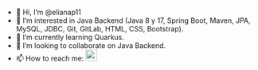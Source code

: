- 👋 Hi, I’m @elianap11
- 👀 I’m interested in Java Backend (Java 8 y 17, Spring Boot, Maven, JPA, MySQL, JDBC, Git, GitLab, HTML, CSS, Bootstrap). 
- 🌱 I’m currently learning Quarkus.
- 💞️ I’m looking to collaborate on Java Backend.
- 📫 How to reach me: <a href= "https://www.linkedin.com/in/elianaprensa/"><img src= "https://user-images.githubusercontent.com/39173046/207114560-6deaf4f2-1406-4176-b468-c05f04ceb2b9.png" width="23" height="23"></a>

<!---
elianap11/elianap11 is a ✨ special ✨ repository because its `README.md` (this file) appears on your GitHub profile.
You can click the Preview link to take a look at your changes.
--->
